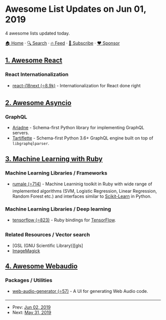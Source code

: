 # Awesome List Updates on Jun 01, 2019

4 awesome lists updated today.

[🏠 Home](/README.md) · [🔍 Search](https://www.trackawesomelist.com/search/) · [🔥 Feed](https://www.trackawesomelist.com/rss.xml) · [📮 Subscribe](https://trackawesomelist.us17.list-manage.com/subscribe?u=d2f0117aa829c83a63ec63c2f&id=36a103854c) · [❤️  Sponsor](https://github.com/sponsors/theowenyoung)



## [1. Awesome React](/content/enaqx/awesome-react/README.md)

### React Internationalization

*   [react-i18next (⭐8.9k)](https://github.com/i18next/react-i18next) - Internationalization for React done right

## [2. Awesome Asyncio](/content/timofurrer/awesome-asyncio/README.md)

### GraphQL

*   [Ariadne](https://ariadnegraphql.org) - Schema-first Python library for implementing GraphQL servers.
*   [Tartiflette](https://tartiflette.io/) - Schema-first Python 3.6+ GraphQL engine built on top of `libgraphqlparser`.

## [3. Machine Learning with Ruby](/content/arbox/machine-learning-with-ruby/README.md)

### Machine Learning Libraries / Frameworks

*   [rumale (⭐714)](https://github.com/yoshoku/rumale) -
    Machine Learninig toolkit in Ruby with wide range of implemented algorithms
    (SVM, Logistic Regression, Linear Regression, Random Forest etc.) and
    interfaces similar to [Scikit-Learn](https://scikit-learn.org/stable/index.html) in Python.

### Machine Learning Libraries / Deep learning

*   [tensorflow (⭐823)](https://github.com/somaticio/tensorflow.rb) - Ruby bindings for [TensorFlow](https://www.tensorflow.org/).

### Related Resources / Vector search

*   <a name="gls"></a>
    \[GSL (GNU Scientific Library)]\[gls]
*   <a name="imagemagic"></a>
    [ImageMagick](https://www.imagemagick.org/script/index.php)

## [4. Awesome Webaudio](/content/notthetup/awesome-webaudio/README.md)

### Packages / Utilities

*   [web-audio-generator (⭐57)](https://github.com/ISNIT0/webaudio-generator) - A UI for generating Web Audio code.

---

- Prev: [Jun 02, 2019](/content/2019/06/02/README.md)
- Next: [May 31, 2019](/content/2019/05/31/README.md)